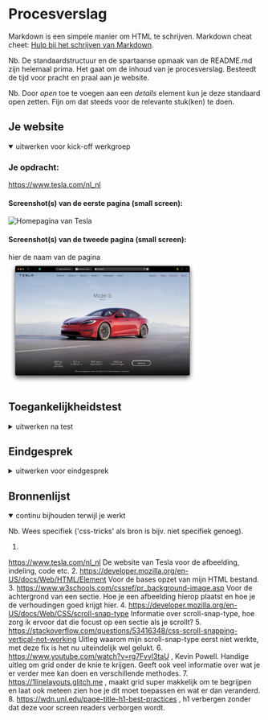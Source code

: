 # Procesverslag
Markdown is een simpele manier om HTML te schrijven.
Markdown cheat cheet: [Hulp bij het schrijven van Markdown](https://github.com/adam-p/markdown-here/wiki/Markdown-Cheatsheet).

Nb. De standaardstructuur en de spartaanse opmaak van de README.md zijn helemaal prima. Het gaat om de inhoud van je procesverslag. Besteedt de tijd voor pracht en praal aan je website.

Nb. Door *open* toe te voegen aan een *details* element kun je deze standaard open zetten. Fijn om dat steeds voor de relevante stuk(ken) te doen.


## Je website

<details open>
<summary>uitwerken voor kick-off werkgroep</summary>

### Je opdracht:
https://www.tesla.com/nl_nl

#### Screenshot(s) van de eerste pagina (small screen):
<img src="images/Screenshot 2022-01-12 at 00.07.13.png" width="375px" alt="Homepagina van Tesla">

#### Screenshot(s) van de tweede pagina (small screen):
hier de naam van de pagina
<img src="images/Screenshot 2022-01-12 at 00.07.18.png" width="375px" alt="Product pagina van Model S">

</details>

## Toegankelijkheidstest

<details>
<summary>uitwerken na test</summary>

### Bevindingen
Lijst met je bevindingen die in de test naar voren kwamen:

#### Titel eerste bevinding
Hier korte omschrijving (met indien nodig een afbeelding)

Hier een omschrijving van hoe het opgelost kan worden (met indien nodig een afbeelding)


#### Titel tweede bevinding.
Hier korte omschrijving (met indien nodig een afbeelding)

Hier een omschrijving van hoe het opgelost kan worden (met indien nodig een afbeelding)


#### Titel volgende bevinding.
Hier korte omschrijving (met indien nodig een afbeelding)

Hier een omschrijving van hoe het opgelost kan worden (met indien nodig een afbeelding)


#### Titel nog een bevinding.
Hier korte omschrijving (met indien nodig een afbeelding)

Hier een omschrijving van hoe het opgelost kan worden (met indien nodig een afbeelding)

</details>

## Eindgesprek

<details>
<summary>uitwerken voor eindgesprek</summary>

### Stand van zaken
Wat was lastig?

In het begin was ik veel aan het opzoeken en aan het proberen maar lukte het telkens niet, dit kwam vooral door display: absolute en relative. Ook was ik vergeten hoe het nou precies zat met display: block en flex. Toen ik dit weer onder controle had ging het wel beter.

Ik vind het alleen nog moeilijk om onderdelen op de juiste plek te krijgen en hierbij de juiste definities te gebruiken. In het begin heb ik bijna alleen maar div gebruikt om alles goed op zijn plek te krijgen, na een feedback ronde heb ik dit helemaal omgegooid en heb ik overal de juiste elementen voor gebruikt (denk ik). Ook gebruik ik veel classes terwijl dit niet altijd nodig is. Ik denk dat er nogsteeds veel classes weg kunnen maar hier heb ik niet genoeg tijd voor gehad.

Ik had graag wat meer tijd gehad om alles nog goed uit te werken. Ik ben hier in de vakantie niet aan toegekomen ivm een SRP punt. Ik heb uiteindelijk de anmiatie niet gebruikt, ik weet wel waar ik deze ga toepassen en hoe. Ik ga bij de grid op de Model S pagina de micro interaction van Joost Faber gebruiken welke op codepin staat. Ik heb alleen nog niet genoeg tijd gehad om hier in te duiken omdat ik lang geen javascript heb gebruikt.

De website is wel responsive gemaakt, in eerste instantie wilde ik breakpoint maken voor 3 verschillende devices (mobiel, tablet en desktop). Toen ik hiermee bezig was zag ik online een reactie op een artikel die zei dat het verstandiger is om breakpoints te bepalen op de content van de site, dit leek mij ook een beter idee. Hierdoor blijft de site er beter uit zien voor verschillende schermen en niet alleen voor 3 devices.

### Screenshot(s)
<img src="images/Screenshot 2022-01-12 at 00.22.08.png">
<img src="images/Screenshot 2022-01-12 at 00.22.25.png">
<img src="images/Screenshot 2022-01-12 at 00.22.34.png">
</details>

## Bronnenlijst

<details open>
<summary>continu bijhouden terwijl je werkt</summary>

Nb. Wees specifiek ('css-tricks' als bron is bijv. niet specifiek genoeg).

1.
https://www.tesla.com/nl_nl
De website van Tesla voor de afbeelding, indeling, code etc.
2.
https://developer.mozilla.org/en-US/docs/Web/HTML/Element
Voor de bases opzet van mijn HTML bestand.
3. https://www.w3schools.com/cssref/pr_background-image.asp
Voor de achtergrond van een sectie. Hoe je een afbeelding hierop plaatst en hoe je de verhoudingen goed krijgt hier.
4. https://developer.mozilla.org/en-US/docs/Web/CSS/scroll-snap-type
Informatie over scroll-snap-type, hoe zorg ik ervoor dat die focust op een sectie als je scrollt?
5. https://stackoverflow.com/questions/53416348/css-scroll-snapping-vertical-not-working
Uitleg waarom mijn scroll-snap-type eerst niet werkte, met deze fix is het nu uiteindelijk wel gelukt.
6. https://www.youtube.com/watch?v=rg7Fvvl3taU , Kevin Powell. Handige uitleg om grid onder de knie te krijgen. Geeft ook veel informatie over wat je er verder mee kan doen en verschillende methodes. 
7. https://1linelayouts.glitch.me , maakt grid super makkelijk om te begrijpen en laat ook meteen zien hoe je dit moet toepassen en wat er dan veranderd.
8. https://wdn.unl.edu/page-title-h1-best-practices , h1 verbergen zonder dat deze voor screen readers verborgen wordt.
</details>
